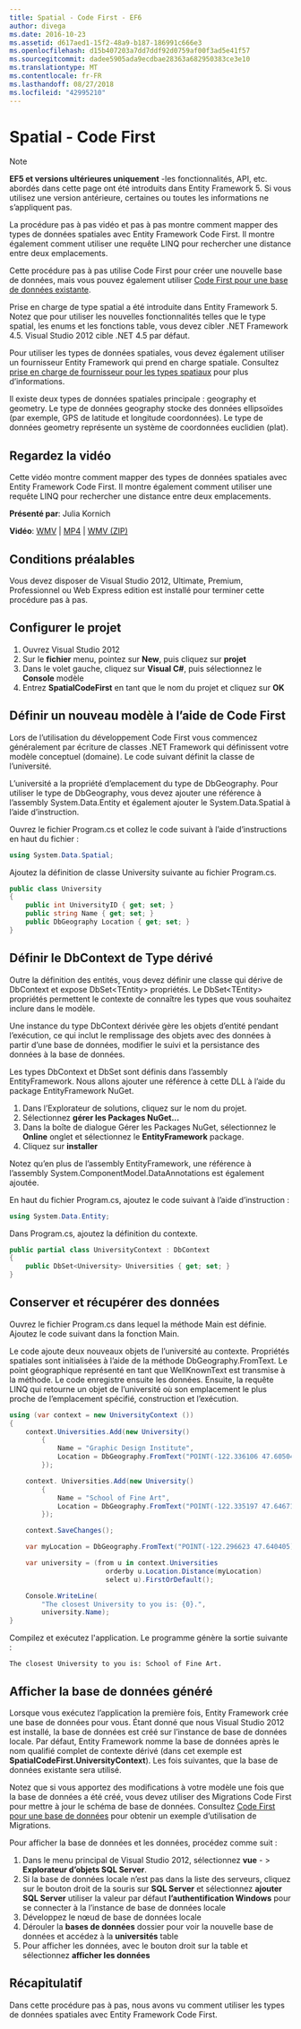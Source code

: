 ```yaml
---
title: Spatial - Code First - EF6
author: divega
ms.date: 2016-10-23
ms.assetid: d617aed1-15f2-48a9-b187-186991c666e3
ms.openlocfilehash: d15b407203a7dd7ddf92d0759af00f3ad5e41f57
ms.sourcegitcommit: dadee5905ada9ecdbae28363a682950383ce3e10
ms.translationtype: MT
ms.contentlocale: fr-FR
ms.lasthandoff: 08/27/2018
ms.locfileid: "42995210"
---
```

# <a name="spatial---code-first"></a>Spatial - Code First
> [!NOTE]
> **EF5 et versions ultérieures uniquement** -les fonctionnalités, API, etc. abordés dans cette page ont été introduits dans Entity Framework 5. Si vous utilisez une version antérieure, certaines ou toutes les informations ne s’appliquent pas.

La procédure pas à pas vidéo et pas à pas montre comment mapper des types de données spatiales avec Entity Framework Code First. Il montre également comment utiliser une requête LINQ pour rechercher une distance entre deux emplacements.

Cette procédure pas à pas utilise Code First pour créer une nouvelle base de données, mais vous pouvez également utiliser [Code First pour une base de données existante](~/ef6/modeling/code-first/workflows/existing-database.md).

Prise en charge de type spatial a été introduite dans Entity Framework 5. Notez que pour utiliser les nouvelles fonctionnalités telles que le type spatial, les enums et les fonctions table, vous devez cibler .NET Framework 4.5. Visual Studio 2012 cible .NET 4.5 par défaut.

Pour utiliser les types de données spatiales, vous devez également utiliser un fournisseur Entity Framework qui prend en charge spatiale. Consultez [prise en charge de fournisseur pour les types spatiaux](~/ef6/fundamentals/providers/spatial-support.md) pour plus d’informations.

Il existe deux types de données spatiales principale : geography et geometry. Le type de données geography stocke des données ellipsoïdes (par exemple, GPS de latitude et longitude coordonnées). Le type de données geometry représente un système de coordonnées euclidien (plat).

## <a name="watch-the-video"></a>Regardez la vidéo
Cette vidéo montre comment mapper des types de données spatiales avec Entity Framework Code First. Il montre également comment utiliser une requête LINQ pour rechercher une distance entre deux emplacements.

**Présenté par**: Julia Kornich

**Vidéo**: [WMV](http://download.microsoft.com/download/9/1/3/913EA17E-6F97-41D8-A4FE-805A0D83D26A/HDI-ITPro-MSDN-winvideo-spatialwithcodefirst.wmv) | [MP4](http://download.microsoft.com/download/9/1/3/913EA17E-6F97-41D8-A4FE-805A0D83D26A/HDI-ITPro-MSDN-mp4video-spatialwithcodefirst.m4v) | [WMV (ZIP)](http://download.microsoft.com/download/9/1/3/913EA17E-6F97-41D8-A4FE-805A0D83D26A/HDI-ITPro-MSDN-winvideo-spatialwithcodefirst.zip)

## <a name="pre-requisites"></a>Conditions préalables

Vous devez disposer de Visual Studio 2012, Ultimate, Premium, Professionnel ou Web Express edition est installé pour terminer cette procédure pas à pas.

## <a name="set-up-the-project"></a>Configurer le projet

1.  Ouvrez Visual Studio 2012
2.  Sur le **fichier** menu, pointez sur **New**, puis cliquez sur **projet**
3.  Dans le volet gauche, cliquez sur **Visual C\#**, puis sélectionnez le **Console** modèle
4.  Entrez **SpatialCodeFirst** en tant que le nom du projet et cliquez sur **OK**

## <a name="define-a-new-model-using-code-first"></a>Définir un nouveau modèle à l’aide de Code First

Lors de l’utilisation du développement Code First vous commencez généralement par écriture de classes .NET Framework qui définissent votre modèle conceptuel (domaine). Le code suivant définit la classe de l’université.

L’université a la propriété d’emplacement du type de DbGeography. Pour utiliser le type de DbGeography, vous devez ajouter une référence à l’assembly System.Data.Entity et également ajouter le System.Data.Spatial à l’aide d’instruction.

Ouvrez le fichier Program.cs et collez le code suivant à l’aide d’instructions en haut du fichier :

``` csharp
using System.Data.Spatial;
```

Ajoutez la définition de classe University suivante au fichier Program.cs.

``` csharp
public class University  
{
    public int UniversityID { get; set; }
    public string Name { get; set; }
    public DbGeography Location { get; set; }
}
```

## <a name="define-the-dbcontext-derived-type"></a>Définir le DbContext de Type dérivé

Outre la définition des entités, vous devez définir une classe qui dérive de DbContext et expose DbSet&lt;TEntity&gt; propriétés. Le DbSet&lt;TEntity&gt; propriétés permettent le contexte de connaître les types que vous souhaitez inclure dans le modèle.

Une instance du type DbContext dérivée gère les objets d’entité pendant l’exécution, ce qui inclut le remplissage des objets avec des données à partir d’une base de données, modifier le suivi et la persistance des données à la base de données.

Les types DbContext et DbSet sont définis dans l’assembly EntityFramework. Nous allons ajouter une référence à cette DLL à l’aide du package EntityFramework NuGet.

1.  Dans l’Explorateur de solutions, cliquez sur le nom du projet.
2.  Sélectionnez **gérer les Packages NuGet...**
3.  Dans la boîte de dialogue Gérer les Packages NuGet, sélectionnez le **Online** onglet et sélectionnez le **EntityFramework** package.
4.  Cliquez sur **installer**

Notez qu’en plus de l’assembly EntityFramework, une référence à l’assembly System.ComponentModel.DataAnnotations est également ajoutée.

En haut du fichier Program.cs, ajoutez le code suivant à l’aide d’instruction :

``` csharp
using System.Data.Entity;
```

Dans Program.cs, ajoutez la définition du contexte. 

``` csharp
public partial class UniversityContext : DbContext
{
    public DbSet<University> Universities { get; set; }
}
```

## <a name="persist-and-retrieve-data"></a>Conserver et récupérer des données

Ouvrez le fichier Program.cs dans lequel la méthode Main est définie. Ajoutez le code suivant dans la fonction Main.

Le code ajoute deux nouveaux objets de l’université au contexte. Propriétés spatiales sont initialisées à l’aide de la méthode DbGeography.FromText. Le point géographique représenté en tant que WellKnownText est transmise à la méthode. Le code enregistre ensuite les données. Ensuite, la requête LINQ qui retourne un objet de l’université où son emplacement le plus proche de l’emplacement spécifié, construction et l’exécution.

``` csharp
using (var context = new UniversityContext ())
{
    context.Universities.Add(new University()
        {
            Name = "Graphic Design Institute",
            Location = DbGeography.FromText("POINT(-122.336106 47.605049)"),
        });

    context. Universities.Add(new University()
        {
            Name = "School of Fine Art",
            Location = DbGeography.FromText("POINT(-122.335197 47.646711)"),
        });

    context.SaveChanges();

    var myLocation = DbGeography.FromText("POINT(-122.296623 47.640405)");

    var university = (from u in context.Universities
                        orderby u.Location.Distance(myLocation)
                        select u).FirstOrDefault();

    Console.WriteLine(
        "The closest University to you is: {0}.",
        university.Name);
}
```

Compilez et exécutez l'application. Le programme génère la sortie suivante :

```
The closest University to you is: School of Fine Art.
```

## <a name="view-the-generated-database"></a>Afficher la base de données généré

Lorsque vous exécutez l’application la première fois, Entity Framework crée une base de données pour vous. Étant donné que nous Visual Studio 2012 est installé, la base de données est créé sur l’instance de base de données locale. Par défaut, Entity Framework nomme la base de données après le nom qualifié complet de contexte dérivé (dans cet exemple est **SpatialCodeFirst.UniversityContext**). Les fois suivantes, que la base de données existante sera utilisé.  

Notez que si vous apportez des modifications à votre modèle une fois que la base de données a été créé, vous devez utiliser des Migrations Code First pour mettre à jour le schéma de base de données. Consultez [Code First pour une base de données](~/ef6/modeling/code-first/workflows/new-database.md) pour obtenir un exemple d’utilisation de Migrations.

Pour afficher la base de données et les données, procédez comme suit :

1.  Dans le menu principal de Visual Studio 2012, sélectionnez **vue**  - &gt; **Explorateur d’objets SQL Server**.
2.  Si la base de données locale n’est pas dans la liste des serveurs, cliquez sur le bouton droit de la souris sur **SQL Server** et sélectionnez **ajouter SQL Server** utiliser la valeur par défaut **l’authentification Windows** pour se connecter à la l’instance de base de données locale
3.  Développez le nœud de base de données locale
4.  Dérouler la **bases de données** dossier pour voir la nouvelle base de données et accédez à la **universités** table
5.  Pour afficher les données, avec le bouton droit sur la table et sélectionnez **afficher les données**

## <a name="summary"></a>Récapitulatif

Dans cette procédure pas à pas, nous avons vu comment utiliser les types de données spatiales avec Entity Framework Code First. 
